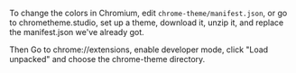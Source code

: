 To change the colors in Chromium, edit `chrome-theme/manifest.json`, or go to chrometheme.studio, 
set up a theme, download it, unzip it, and replace the manifest.json we've already got.

Then Go to chrome://extensions, enable developer mode, click "Load unpacked" and choose the 
chrome-theme directory.
